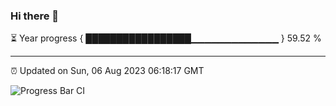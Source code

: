 ### Hi there 👋

⏳ Year progress { █████████████████▁▁▁▁▁▁▁▁▁▁▁▁▁ } 59.52 %

---

⏰ Updated on Sun, 06 Aug 2023 06:18:17 GMT

![Progress Bar CI](https://github.com/liununu/liununu/workflows/Progress%20Bar%20CI/badge.svg)
